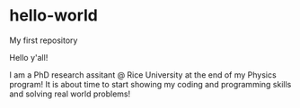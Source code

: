 # hello-world
My first repository

Hello y'all!

I am a PhD research assitant @ Rice University at the end of my Physics program! It is about time to start showing my coding and programming skills and solving real world problems!
